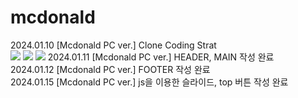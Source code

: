 # mcdonald
2024.01.10 [Mcdonald PC ver.] Clone Coding Strat <br>
<img src="https://img.shields.io/badge/HTML5-E34F26?style=flat-square&logo=html5&logoColor=white"/>
<img src="https://img.shields.io/badge/JavaScript-F7DF1E?style=flat-square&logo=javascript&logoColor=black"/>
<img src="https://img.shields.io/badge/CSS3-1572B6?style=flat-square&logo=css3&logoColor=white"/>
2024.01.11 [Mcdonald PC ver.] HEADER, MAIN 작성 완료 <br>
2024.01.12 [Mcdonald PC ver.] FOOTER 작성 완료 <br>
2024.01.15 [Mcdonald PC ver.] js을 이용한 슬라이드, top 버튼 작성 완료 <br>